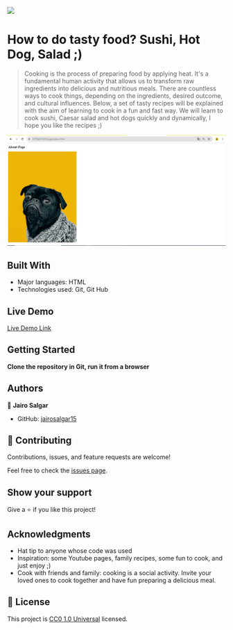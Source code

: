 ![](https://img.shields.io/badge/Uneweb-blue)

# How to do tasty food? Sushi, Hot Dog, Salad ;)

>Cooking is the process of preparing food by applying heat. It's a fundamental human activity that allows us to transform raw ingredients into delicious and nutritious meals. There are countless ways to cook things, depending on the ingredients, desired outcome, and cultural influences. Below, a set of tasty recipes will be explained with the aim of learning to cook in a fun and fast way. We will learn to cook sushi, Caesar salad and hot dogs quickly and dynamically, I hope you like the recipes ;)

![screenshot](/Screenshot_2.png)

## Built With

- Major languages: HTML
- Technologies used: Git, Git Hub

## Live Demo

[Live Demo Link](http://127.0.0.1:5500/pages/about.html)

## Getting Started

**Clone the repository in Git, run it from a browser**

## Authors

👤 **Jairo Salgar**

- GitHub: [jairosalgar15](https://jairosalgar15.github.io/Links-and-Images)


## 🤝 Contributing

Contributions, issues, and feature requests are welcome!

Feel free to check the [issues page](https://github.com/jairosalgar15/Links-and-Images/issues).

## Show your support

Give a ⭐️ if you like this project!

## Acknowledgments

- Hat tip to anyone whose code was used
- Inspiration: some Youtube pages, family recipes, some fun to cook, and just enjoy ;)
- Cook with friends and family: cooking is a social activity. Invite your loved ones to cook together and have fun preparing a delicious meal.

## 📝 License

This project is [CC0 1.0 Universal](LICENSE) licensed.